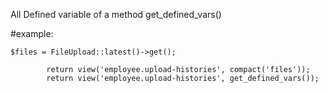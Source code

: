 All Defined variable of a method
get_defined_vars()

#example: 
```
$files = FileUpload::latest()->get();

        return view('employee.upload-histories', compact('files'));
        return view('employee.upload-histories', get_defined_vars());
```
